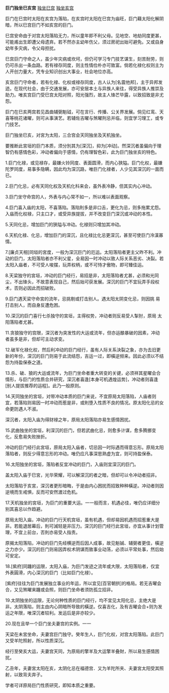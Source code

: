**巨门独坐巳亥宫**
[独坐巳宫](./巨门独坐巳宫.png)
[独坐亥宫](./巨门独坐亥宫.png)

巨门在巳宫时太阳在亥宫为落陷，在亥宫时太阳在巳宫为庙旺，巨门藉太阳化解阴暗，所以巳宫巨门不如亥宫的巨门。

巳宫安命由于对宫太阳落陷无力，所以童年即不利父母。见地空、地劫同度更甚，可能甫出生即遭父母遗弃。若不然亦主幼年伤父，须过房祀出始可避免。又或自身幼年多灾病，令父母担扰。

巳宫巨门守命之人，虽少年灾病或坎坷，但仍可学习专门技艺谋生，刻苦耐劳，则仍可杀出一条血路。若有禄存同度，则主性情俭朴亦可致富。倘若化禄化权则主为人开创力量大，凭专业知识创出大事业，社会地位亦高。

亥宫巨门守命者，若有化禄、化权或禄存同度，古人认为[名震他邦]，主于异邦发迹。在现代社会，由于交通发展，亦可安居本土与异族人来往，得受异族人推崇及助力。唯亥宫巨门受巳宫太阳对照，阳光强烈，故主人锋芒毕露，以致招致是非尤怨。

巨门在巳亥两宫若见昌曲辅弼魁钺，可在言行、传播、公关界发展。倘见红鸾、天喜等桃花诸曜，则可从事演艺。若辅佐吉曜与煞曜刑忌并临，则宜学习理工，或专门技艺。




巨门独坐巳亥，对宮为太阳，三合宫会天同独坐及天机独坐。

要推断此宮垣的巨门本质，须分別其为[深沉]，抑为[冲动]。然深沉者虽偏向于理智仍有感情色彩，冲动者偏向于感情，仍有理智色彩，此为巨门独坐亥的特色。

1.巨门化禄，或见禄存，最嫌火铃同度、表面圆滑，而内心狭隘。巨门化权，最嫌陀罗同度，易事多隐瞒，因此均为深沉路，唯巨门化禄者，人少见其深沉的一面而已。

2.巨门化忌，必有天同化权及天机化科来会，虽外表冷静，但其实内心冲动。

3.巨门坐守命宫的人，外表与内心常不如一，所以难以表面观察。

4.巨门喜入庙的太阳，不喜落陷。落陷則多是非口舌，更化为忌，则多拖累尤怨。入庙而化权禄，只主口才，或受异族提拔，并不改变巨门深沉或冲动的本性。

5.天同化忌，增加巨门的狭隘与冲动。化禄则只增加其冲动。

6.天机化禄、化忌，增加巨门的深沉，且化禄比化忌更深沉，甚至可使巨门泠漢寡情。

7.[廉贞天相]同垣的宮度，一般为深沉巨门的厄运。太阳落陷者更主父昨不利。冲动的巨门，太阳落陷者亦不利父星，全易因一时冲动以致人际关系恶劣、决裂。若太阳入庙者，不可受人唆摆，玩弄权柄，或不可恃才傲物，即可臻佳运。

8.天梁独守的宮垣，冲动的巨门经行，易招是非，太阳落陷者尤甚，必须和光同尘，不出锋头，不故意表现自己，然后始可获发展。深沉的巨门不宜玩弄手段权术，否则必因此而招破败。

9.巨门遇天梁守命宮的流年，忌挑剔或打击别人。遇太阳太阴变化忌，则因挑
易打击别人，而自身反遭危困。

10.深沉的巨门喜行七杀独守的宮垣，主得权势，冲动者则反易受人掣肘，原局
太阳落陷者尤甚。

11.贪狼独守的宫限，深沉者为突发性的大运或流年，但亦运酿暴破的因素，冲动者虽多是非，但却可主动求变。

12.破军化禄化权，然后利冲动的巨门经行，虽有人际关系決裂之象，亦为去旧更新的年份，深沉的巨门则易于此流结怨，吉运一过，即橫逆频来。因此必须以不结怨为持盈保泰之道。

13.杀、破、狼的大运或流年，为巨门坐命者重大转变的关键，必须祥其星曜会合情形，与巨门的性质合并研究，深沉者喜逢[本身可机遇煌运势]，冲动者则喜逢[别人提拔推荐的运程]。此乃一般原则。

14.天同独坐的宮垣，对带冲动本质的巨门来说，不宜原局太阳落陷，人庙者则宜，若落陷则易因一时冲动而惹是非，或則堕入性质不良的情况。原太阳化忌的女命更防遇人不淑。

深沉者，太阳入庙为得财禄之年，原局太阳落陷亦易生感情困扰。

15.武曲独坐的宮垣，利深沉的巨门，但若武曲化忌，则愈多计谋，愈多腾挪变化，反愈易失败挫折。

冲动的巨门经行此宮垣，原局太阳入庙者，切忌因一时际遇而得意忘形。原局太阳落陷者，则反少得意忘形的冲动。唯仍应凡事深思熟虚为宜，则可持盈保泰。

16.太阳独坐的宮垣，落陷者反宜冲动的巨门，入庙则宜深沉的巨门。

盖太阳入庙于巳宮，光华荣耀，可以解深沉的者之暗，但却可以令冲动者招非。

太阳落陷于亥宮，深沉者更形暗晦，于是由内心困扰而招致种种橫逆。冲动者则因逆境而生戒惧，反而可安然渡过危机。

17.天机独坐的宮垣，为巨门的重要大运。一一般而言，机遇必佳，唯仍应详细分别其喜忌以作趋避。

原局太阳入庙，冲动的巨门行天机宫垣，虽有机遇，但却易因机遇而招惹重大是非。若能退居幕后，則可減轻是非压力。深沉的巨门经行此宮垣，亦宜从事计划管理，不宜上前台，否則亦易受人指责。

原揭太阳落陷，冲动的巨门先经横逆而后因人成事，故见魁铖、辅弼者更佳，橫逆之力亦少。深沉的巨门则易因弄权术阴谋而致事业动荡，必须以平常处事，然后始可安定。

18.[紫府]同躔的运限，太阳入庙，为巨门发迹之流年或大限，太阳落陷者，仅宜外表圓滑，内心深沉的巨门（比如巨门化禄）。

[紫府]往往为巨门发展独立事业的年运，所以宜见[百官朝拱]的格局。若无吉曜会合，又见煞曜来躔或会照，则巨门坐命者须防孤立招非。

19.太阴独坐的运限，无论何种性质的巨门经行，均不宜见太阳化忌，主绝大是非。太阴落陷，则主由内心阴暗所导致的橫逆。仅喜吉化，及有吉曜会合+则为发运之年限，唯深沉者较利。发运后是非亦较少。

20.现在且举一个巨门坐夫妻宫的实例。一一

天梁在未宮坐命，夫妻宫巨门独守。癸年生人，巨门化权，对宫太阳落陷。此巨门又受羊陀照射，所以性质深沉。

经行至癸亥大运，夫妻宫天同，为原局的擎羊及大运擎羊叠財，所以易生感情困扰。

乙丑年，夫妻宮太阳在亥，太阴化忌在福德宫．又为羊陀所夹、夫妻宮太阳受其照射，以致背夫弃子。

学者可详原局巨门性质研究，即知本质之重要。
